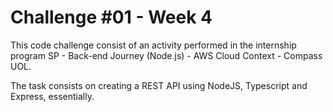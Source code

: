 # Challenge #01 - Week 4

This code challenge consist of an activity performed in the internship program SP - Back-end Journey (Node.js) - AWS Cloud Context - Compass UOL.

The task consists on creating a REST API using NodeJS, Typescript and Express, essentially.
